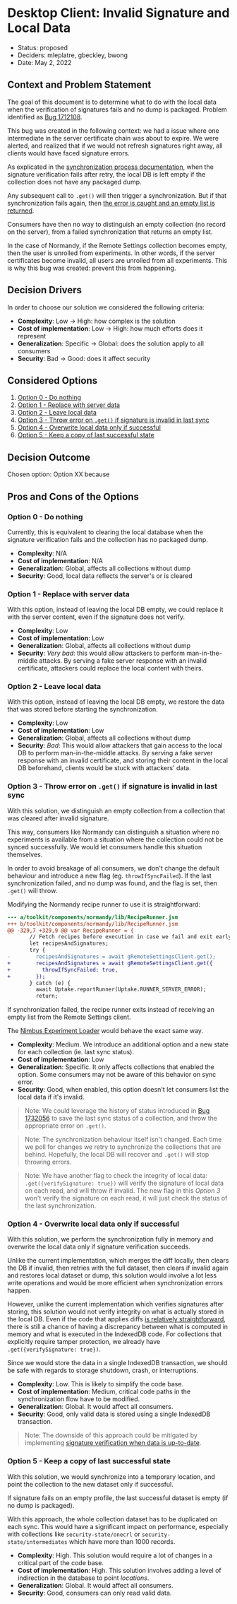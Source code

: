 # Desktop Client: Invalid Signature and Local Data

* Status: proposed
* Deciders: mleplatre, gbeckley, bwong
* Date: May 2, 2022

## Context and Problem Statement

The goal of this document is to determine what to do with the local data when the verification of signatures fails and no dump is packaged. Problem identified as [Bug 1712108](https://bugzilla.mozilla.org/show_bug.cgi?id=1712108).

This bug was created in the following context: we had a issue where one intermediate in the server certificate chain was about to expire. We were alerted, and realized that if we would not refresh signatures right away, all clients would have faced signature errors.

As explicated in the [synchronization process documentation](https://firefox-source-docs.mozilla.org/services/settings/#synchronization-process), when the signature verification fails after retry, the local DB is left empty if the collection does not have any packaged dump.

Any subsequent call to `.get()` will then trigger a synchronization. But if that synchronization fails again, then [the error is caught and an empty list is returned](https://searchfox.org/mozilla-central/rev/a730b83206183bf097820c5780eef0d5e4103b9d/services/settings/RemoteSettingsClient.jsm#451-454).

Consumers have then no way to distinguish an empty collection (no record on the server), from a failed synchronization that returns an empty list.

In the case of Normandy, if the Remote Settings collection becomes empty, then the user is unrolled from experiments. In other words, if the server certificates become invalid, all users are unrolled from all experiments. This is why this bug was created: prevent this from happening.

## Decision Drivers

In order to choose our solution we considered the following criteria:

- **Complexity**: Low → High: how complex is the solution
- **Cost of implementation**: Low → High: how much efforts does it represent
- **Generalization**: Specific → Global: does the solution apply to all consumers
- **Security**: Bad → Good: does it affect security

## Considered Options

1. [Option 0 - Do nothing](#option-0---do-nothing)
1. [Option 1 - Replace with server data](#option-1---replace-with-server-data)
1. [Option 2 - Leave local data](#option-2---leave-local-data)
1. [Option 3 - Throw error on `.get()` if signature is invalid in last sync](#option-3---throw-error-on-get-if-signature-is-invalid-in-last-sync)
1. [Option 4 - Overwrite local data only if successful](#option-4---overwrite-local-data-only-if-successful)
1. [Option 5 - Keep a copy of last successful state](#option-5---keep-a-copy-of-last-successful-state)

## Decision Outcome

Chosen option: Option XX because

## Pros and Cons of the Options

### Option 0 - Do nothing

Currently, this is equivalent to clearing the local database when the signature verification fails and the collection has no packaged dump.

- **Complexity**: N/A
- **Cost of implementation**: N/A
- **Generalization**: Global, affects all collections without dump
- **Security**: Good, local data reflects the server's or is cleared


### Option 1 - Replace with server data

With this option, instead of leaving the local DB empty, we could replace it with the server content, even if the signature does not verify.

- **Complexity**: Low
- **Cost of implementation**: Low
- **Generalization**: Global, affects all collections without dump
- **Security**: *Very bad*: this would allow attackers to perform man-in-the-middle attacks. By serving a fake server response with an invalid certificate, attackers could replace the local content with theirs.


### Option 2 - Leave local data

With this option, instead of leaving the local DB empty, we restore the data that was stored before starting the synchronization.

- **Complexity**: Low
- **Cost of implementation**: Low
- **Generalization**: Global, affects all collections without dump
- **Security**: *Bad*: This would allow attackers that gain access to the local DB to perform man-in-the-middle attacks. By serving a fake server response with an invalid certificate, and storing their content in the local DB beforehand, clients would be stuck with attackers' data.


### Option 3 - Throw error on `.get()` if signature is invalid in last sync

With this solution, we distinguish an empty collection from a collection that was cleared after invalid signature.

This way, consumers like Normandy can distinguish a situation where no experiments is available from a situation where the collection could not be synced successfully. We would let consumers handle this situation themselves.

In order to avoid breakage of all consumers, we don't change the default behaviour and introduce a new flag (eg. `throwIfSyncFailed`). If the last synchronization failed, and no dump was found, and the flag is set, then `.get()` will throw.

Modifying the Normandy recipe runner to use it is straightforward:

```diff
--- a/toolkit/components/normandy/lib/RecipeRunner.jsm
+++ b/toolkit/components/normandy/lib/RecipeRunner.jsm
@@ -329,7 +329,9 @@ var RecipeRunner = {
       // Fetch recipes before execution in case we fail and exit early.
       let recipesAndSignatures;
       try {
-        recipesAndSignatures = await gRemoteSettingsClient.get();
+        recipesAndSignatures = await gRemoteSettingsClient.get({
+          throwIfSyncFailed: true,
+        });
       } catch (e) {
         await Uptake.reportRunner(Uptake.RUNNER_SERVER_ERROR);
         return;
```

If synchronization failed, the recipe runner exits instead of receiving an empty list from the Remote Settings client.

The [Nimbus Experiment Loader](https://searchfox.org/mozilla-central/rev/408eac3ccaea2d35b00706925d4d944803e19aba/toolkit/components/nimbus/lib/RemoteSettingsExperimentLoader.jsm#205-212) would behave the exact same way.

- **Complexity**: Medium. We introduce an additional option and a new state for each collection (ie. last sync status).
- **Cost of implementation**: Low
- **Generalization**: Specific. It only affects collections that enabled the option. Some consumers may not be aware of this behavior on sync error.
- **Security**: Good, when enabled, this option doesn't let consumers list the local data if it's invalid.

> Note: We could leverage the history of status introduced in [Bug 1732056](https://bugzilla.mozilla.org/show_bug.cgi?id=1732056) to save the last sync status of a collection, and throw the appropriate error on `.get()`.

> Note: The synchronization behaviour itself isn't changed. Each time we poll for changes we retry to synchronize the collections that are behind. Hopefully, the local DB will recover and `.get()` will stop throwing errors.

> Note: We have another flag to check the integrity of local data: `.get({verifySignature: true})` will verify the signature of local data on each read, and will throw if invalid. The new flag in this *Option 3* won't verify the signature on each read, it will just check the status of the last synchronization.


### Option 4 - Overwrite local data only if successful

With this solution, we perform the synchronization fully in memory and overwrite the local data only if signature verification succeeds.

Unlike the current implementation, which merges the diff locally, then clears the DB if invalid, then retries with the full dataset, then clears if invalid again and restores local dataset or dump, this solution would involve a lot less write operations and would be more efficient when synchronization errors happen.

However, unlike the current implementation which verifies signatures after storing, this solution would not verify integrity on what is actually stored in the local DB. Even if the code that applies diffs [is relatively straightforward](https://searchfox.org/mozilla-central/rev/ea1234192518e01694a88eac8ff090e4cadf5ca4/services/settings/Database.jsm#129-154), there is still a chance of having a discrepancy between what is computed in memory and what is executed in the IndexedDB code. For collections that explicitly require tamper protection, we already have `.get({verifySignature: true})`.

Since we would store the data in a single IndexedDB transaction, we should be safe with regards to storage shutdown, crash, or interruptions.

- **Complexity**: Low. This is likely to simplify the code base.
- **Cost of implementation**: Medium, critical code paths in the synchronization flow have to be modified.
- **Generalization**: Global. It would affect all consumers.
- **Security**: Good, only valid data is stored using a single IndexedDB transaction.

> Note: The downside of this approach could be mitigated by implementing [signature verification when data is up-to-date](https://bugzilla.mozilla.org/show_bug.cgi?id=1640126).


### Option 5 - Keep a copy of last successful state

With this solution, we would synchronize into a temporary location, and point the collection to the new dataset only if successful.

If signature fails on an empty profile, the last successful dataset is empty (if no dump is packaged).

With this approach, the whole collection dataset has to be duplicated on each sync. This would have a significant impact on performance, especially with collections like `security-state/onecrl` or `security-state/intermediates` which have more than 1000 records.

- **Complexity**: High. This solution would require a lot of changes in a critical part of the code base.
- **Cost of implementation**: High. This solution involves adding a level of indirection in the database to point *locations*.
- **Generalization**: Global. It would affect all consumers.
- **Security**: Good, consumers can only read valid data.
